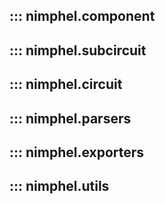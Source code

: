 ## ::: nimphel.component

## ::: nimphel.subcircuit

## ::: nimphel.circuit

## ::: nimphel.parsers

## ::: nimphel.exporters

## ::: nimphel.utils
